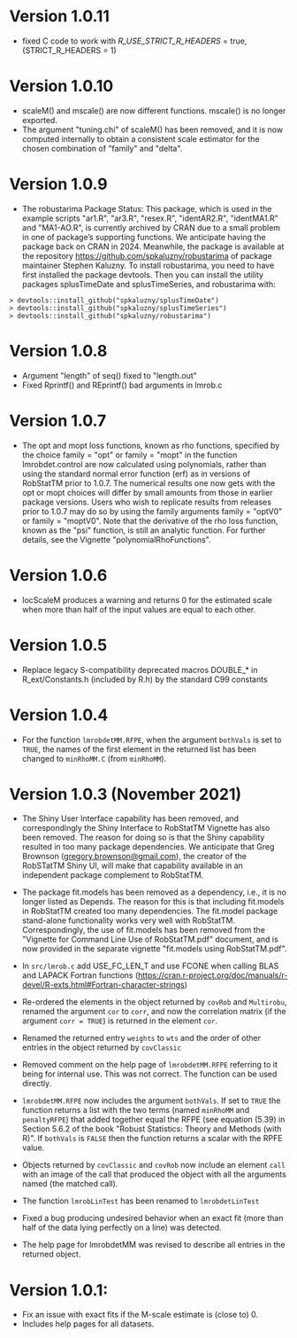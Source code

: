 # Version 1.0.11
- fixed C code to work with _R_USE_STRICT_R_HEADERS_ = true, (STRICT_R_HEADERS = 1)

# Version 1.0.10

- scaleM() and mscale() are now different functions. mscale() is no longer exported.
- The argument "tuning.chi" of scaleM() has been removed, and it is now computed internally to obtain a consistent scale estimator for the chosen combination of "family" and "delta". 

# Version 1.0.9

- The robustarima Package Status: This package, which is used in the example scripts "ar1.R", "ar3.R", "resex.R", "identAR2.R", "identMA1.R" and "MA1-AO.R", is currently archived by CRAN due to a small problem in one of package’s supporting functions.  We anticipate having the package back on CRAN in 2024. Meanwhile, the package is available at the repository https://github.com/spkaluzny/robustarima of package maintainer Stephen Kaluzny.  To install robustarima, you need to have first installed the package devtools.  Then you can install the utility packages splusTimeDate and  splusTimeSeries, and robustarima with:
```
> devtools::install_github("spkaluzny/splusTimeDate")
> devtools::install_github("spkaluzny/splusTimeSeries")
> devtools::install_github("spkaluzny/robustarima")
```

# Version 1.0.8

- Argument "length" of seq() fixed to "length.out"
- Fixed Rprintf() and REprintf() bad arguments in lmrob.c

# Version 1.0.7

- The opt and mopt loss functions, known as rho functions, specified by the choice family = "opt" or family = "mopt" in the function lmrobdet.control are now calculated using polynomials, rather than using the standard normal error function (erf) as in versions of RobStatTM prior to 1.0.7.  The numerical results one now gets with the opt or mopt choices will differ by small amounts from those in earlier package versions. Users who wish to replicate results from releases prior to 1.0.7 may do so by using the family arguments family = "optV0" or family = "moptV0".   Note that the derivative of the rho loss function, known as the "psi" function, is still an analytic function. For further details, see the Vignette "polynomialRhoFunctions".

# Version 1.0.6

- locScaleM produces a warning and returns 0 for the estimated scale when more 
than half of the input values are equal to each other. 

# Version 1.0.5

- Replace legacy S-compatibility deprecated macros DOUBLE_* in 
R_ext/Constants.h (included by R.h) by the standard C99 constants

# Version 1.0.4

- For the function `lmrobdetMM.RFPE`, when the argument `bothVals` is set 
to `TRUE`, the names of the first element in the returned list has been
changed to `minRhoMM.C` (from `minRhoMM`).

# Version 1.0.3 (November 2021)

- The Shiny User Interface capability has been removed, and correspondingly the
Shiny Interface to RobStatTM Vignette has also been removed. The reason for 
doing so is that the Shiny capability resulted in too many package dependencies. 
We anticipate that Greg Brownson (gregory.brownson@gmail.com), the creator of 
the RobSTatTM Shiny UI, will 
make  that capability available in an independent package complement to RobStatTM. 

- The package fit.models has been removed as a dependency, i.e., it is no 
longer listed as Depends. The reason for this is that including fit.models in 
RobStatTM created too many dependencies.  The fit.model package stand-alone 
functionality works very well with RobStatTM.  Correspondingly, the use of 
fit.models has been removed from the "Vignette for Command Line Use of 
RobStatTM.pdf" document, and is now provided in the separate 
vignette  "fit.models using RobStatTM.pdf".

- In `src/lmrob.c` add USE_FC_LEN_T and use FCONE when calling BLAS and 
LAPACK Fortran functions  (https://cran.r-project.org/doc/manuals/r-devel/R-exts.html#Fortran-character-strings)

- Re-ordered the elements in the object returned by `covRob` and `Multirobu`, renamed the 
argument `cor` to `corr`, and now the correlation matrix (if the argument 
`corr = TRUE`) is returned in the element `cor`.

- Renamed the returned entry `weights` to `wts` and the order of other entries
in the object returned by `covClassic`

- Removed comment on the help page of `lmrobdetMM.RFPE` referring to it being for internal use. 
This was not correct. The function can be used directly.

- `lmrobdetMM.RFPE` now includes the argument `bothVals`. If set to `TRUE` the 
function returns a list with the two terms (named `minRhoMM` and `penaltyRFPE`)
that added together equal the RFPE (see equation (5.39) in Section
5.6.2 of the book "Robust Statistics: Theory and Methods (with R)". 
If `bothVals` is `FALSE` then the function returns a scalar with the RPFE value. 

- Objects returned by `covClassic` and `covRob` now include an element `call` with 
an image of the call that produced the object with all the arguments named (the 
matched call).

- The function `lmrobLinTest` has been renamed to `lmrobdetLinTest`

- Fixed a bug producing undesired behavior when an exact fit (more than half of the 
data lying perfectly on a line) was detected. 

- The help page for lmrobdetMM was revised to describe all entries in the 
returned object. 


# Version 1.0.1:
- Fix an issue with exact fits if the M-scale estimate is (close to) 0.
- Includes help pages for all datasets.

